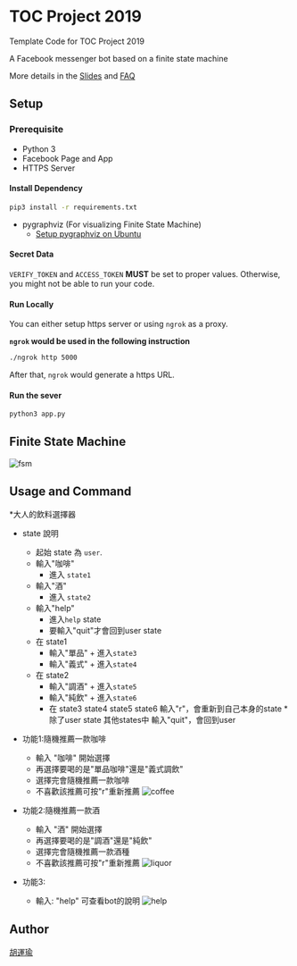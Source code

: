 # TOC Project 2019

Template Code for TOC Project 2019

A Facebook messenger bot based on a finite state machine

More details in the [Slides](https://hackmd.io/p/SkpBR-Yam#/) and [FAQ](https://hackmd.io/s/B1Xw7E8kN)

## Setup

### Prerequisite
* Python 3
* Facebook Page and App
* HTTPS Server

#### Install Dependency
```sh
pip3 install -r requirements.txt
```

* pygraphviz (For visualizing Finite State Machine)
    * [Setup pygraphviz on Ubuntu](http://www.jianshu.com/p/a3da7ecc5303)

#### Secret Data

`VERIFY_TOKEN` and `ACCESS_TOKEN` **MUST** be set to proper values.
Otherwise, you might not be able to run your code.

#### Run Locally
You can either setup https server or using `ngrok` as a proxy.

**`ngrok` would be used in the following instruction**

```sh
./ngrok http 5000
```

After that, `ngrok` would generate a https URL.

#### Run the sever

```sh
python3 app.py
```

## Finite State Machine
![fsm](./img/fsm.png)

## Usage and Command
*大人的飲料選擇器
* state 說明

	* 起始 state 為 `user`.
	* 輸入"咖啡" 
		+ 進入 `state1`  
	* 輸入"酒" 
		+ 進入 `state2`
	* 輸入"help"
		+ 進入`help` state 
		+ 要輸入"quit"才會回到user state
    * 在 state1 
       * 輸入"單品"
                + 進入`state3`
       * 輸入"義式"
                + 進入`state4`            
	* 在 state2
       * 輸入"調酒"
                + 進入`state5`
       * 輸入"純飲"
                + 進入`state6` 
       * 在 state3 state4 state5 state6
          輸入"r"，會重新到自己本身的state
       *除了user state 其他states中 
          輸入"quit"，會回到user

* 功能1:隨機推薦一款咖啡

	* 輸入 "咖啡" 開始選擇
	* 再選擇要喝的是"單品咖啡"還是"義式調飲"
	* 選擇完會隨機推薦一款咖啡
	* 不喜歡該推薦可按"r"重新推薦
![coffee](./img/function1.png)
	

* 功能2:隨機推薦一款酒

	* 輸入 "酒" 開始選擇
	* 再選擇要喝的是"調酒"還是"純飲"
	* 選擇完會隨機推薦一款酒種
	* 不喜歡該推薦可按"r"重新推薦
![liquor](./img/function2.png)

* 功能3:

	* 輸入: "help" 可查看bot的說明
![help](./img/function3.png)	

## Author
[胡運瑜](https://github.com/huyunyu10)

